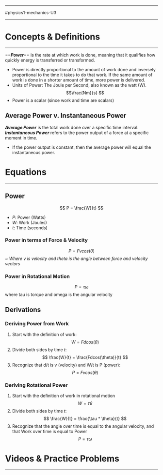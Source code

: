 __________________________
#physics1-mechanics-U3 
_____________________________

# Concepts & Definitions
___________________
==***Power***== is the rate at which work is done, meaning that it qualifies how quickly energy is transferred or transformed.
- Power is directly proportional to the amount of work done and inversely proportional to the time it takes to do that work. If the same amount of work is done in a shorter amount of time, more power is delivered. 
- Units of Power: The Joule per Second, also known as the watt (W). $$\frac{Nm}{s} $$
- Power is a scalar (since work and time are scalars)
## Average Power v. Instantaneous Power
***Average Power*** is the total work done over a specific time interval.
***Instantaneous Power*** refers to the power output of a force at a specific moment in time. 
- If the power output is constant, then the average power will equal the instantaneous power. 
# Equations
_____________________
## Power
$$
	P = \frac{W}{t}
$$
- *P*: Power (Watts)
- *W*: Work (Joules)
- *t*: Time (seconds)
### Power in terms of Force & Velocity
$$
	P = Fvcos(\theta)
$$
~ *Where v is velocity and theta is the angle between force and velocity vectors*
### Power in Rotational Motion
$$
	P = \tau \omega
$$
where tau is torque and omega is the angular velocity
## Derivations
### Deriving Power from Work
1. Start with the definition of work:
$$
	W = Fdcos(\theta)
$$
2. Divide both sides by time *t*:
$$
	\frac{W}{t} = \frac{Fdcos(\theta)}{t}
$$
3. Recognize that d/t is v (velocity) and W/t is P (power):
$$
	P = Fvcos(\theta)
$$
### Deriving Rotational Power
1. Start with the definition of work in rotational motion
$$
	W = \tau \theta
$$
2.  Divide both sides by time *t*:
$$
	\frac{W}{t} = \frac{\tau * \theta}{t}
$$
3. Recognize that the angle over time is equal to the angular velocity, and that Work over time is equal to Power
$$
	P = \tau \omega
$$

# Videos & Practice Problems
_______________________
